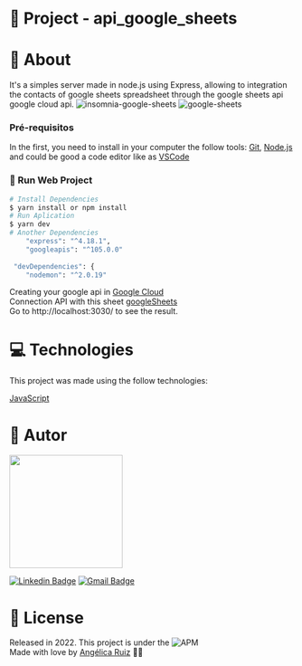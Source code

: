 
# :triangular_flag_on_post: Project - api_google_sheets

# :speech_balloon: About

It's a simples server made in node.js using Express, allowing to integration the contacts of google sheets spreadsheet through the google sheets api google cloud api. 
![insomnia-google-sheets](https://user-images.githubusercontent.com/101833891/183910518-2989227e-1e8a-4bf0-9a60-83a7c1f4c63d.jpg)
![google-sheets](https://user-images.githubusercontent.com/101833891/183910659-86375579-6914-4dd8-9eb8-46836e0379f5.jpg)

### Pré-requisitos

In the first, you need to install in your computer the follow tools:
[Git](https://git-scm.com), [Node.js](https://nodejs.org/en/) and could be good a code editor like as [VSCode](https://code.visualstudio.com/)

### :construction_worker: Run Web Project

```bash
# Install Dependencies
$ yarn install or npm install
# Run Aplication 
$ yarn dev
# Another Dependencies
    "express": "^4.18.1",
    "googleapis": "^105.0.0"
    
 "devDependencies": {
    "nodemon": "^2.0.19"

```

Creating your google api in [Google Cloud](https://cloud.google.com/apis?utm_source=google&utm_medium=cpc&utm_campaign=latam-BR-all-pt-dr-SKWS-all-all-trial-p-dr-1011454-LUAC0015755&utm_content=text-ad-none-any-DEV_c-CRE_534667502763-ADGP_Hybrid%20%7C%20SKWS%20-%20PHR%20%7C%20Txt%20~%20API-Management_General-KWID_43700065166693636-kwd-152051905&utm_term=KW_api-ST_API&gclid=Cj0KCQjwrs2XBhDjARIsAHVymmTJD4hn_5u4zC_SvWKQqBnIhJzBFl7ckekoA9keYusLlbssQJDn7lMaAj2vEALw_wcB&gclsrc=aw.ds)<br>
Connection API with this sheet [googleSheets](https://docs.google.com/spreadsheets/d/1fd3SY9ptfGazeHntealrGCRpfDh0qgzI13Hoto3n49c/edit#gid=0)<br>
Go to http://localhost:3030/ to see the result.<br>






# :computer: Technologies
This project was made using the follow technologies:
 
  [JavaScript](https://developer.mozilla.org/pt-BR/docs/Web/JavaScript)        
</div>

# :pencil: Autor



<img src="https://user-images.githubusercontent.com/101833891/178617851-68f6be80-9d8f-4f92-9bdd-8e2ec86b11ef.jpg" width="200px;"/>





[![Linkedin Badge](https://img.shields.io/badge/-AngelicaRuiz-blue?style=flat-square&logo=Linkedin&logoColor=white&link=https://www.linkedin.com/in/angelicaaruiz/)](https://www.linkedin.com/in/angelicaaruiz/) 
[![Gmail Badge](https://img.shields.io/badge/-angelica.a.ruiz@gmail.com-c14438?style=flat-square&logo=Gmail&logoColor=white&link=mailto:angelica.a.ruiz@gmail.com)](mailto:angelica.a.ruiz@gmail.com)




# :closed_book: License
Released in 2022.
This project is under the ![APM](https://img.shields.io/apm/l/dev)<br>
Made with love by [Angélica Ruiz](https://github.com/DevAngelRuiz) 💜🚀
